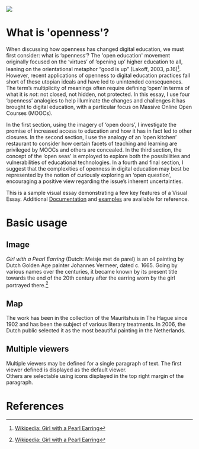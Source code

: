 <a href="https://juncture-digital.org"><img src="https://juncture-digital.org/images/ve-button.png"></a>

<param ve-config 
       title="What has openness done to change digital education?"
       author="Jacqueline Currie"
       banner="https://iiif.juncture-digital.org/banner/?url=https://upload.wikimedia.org/wikipedia/commons/4/47/Bartholomeus_Johannes_van_Hove%2C_Het_Mauritshuis_te_Den_Haag.jpg" 
       layout="vertical">

<!-- Entities discussed throughout the essay are typically defined before the essay text and
     are thus available in all text.  Entity identifiers (QIDs) can be found in either
     Wikipedia or Wikidata (https://www.wikidata.org)> -->
<param ve-entity eid="Q185372"> <!-- Girl with a Pearl Earring painting -->
<param ve-entity eid="Q41264"> <!-- Johannes Vermeer -->
<param ve-entity eid="Q221092"> <!-- Mauritshuis -->
<param ve-entity eid="Q36600"> <!-- The Hague -->

# What is 'openness'?

When discussing how openness has changed digital education, we must first consider: what is ‘openness’? The 'open education' movement originally focused on the ‘virtues’ of ‘opening up’ higher education to all, leaning on the orientational metaphor “good is up” (Lakoff, 2003, p.16)[^1]. However, recent applications of openness to digital education practices fall short of these utopian ideals and have led to unintended consequences. The term’s multiplicity of meanings often require defining ‘open’ in terms of what it is _not_: not closed, not hidden, not protected. In this essay, I use four ‘openness’ analogies to help illuminate the changes and challenges it has brought to digital education, with a particular focus on Massive Online Open Courses (MOOCs). 
                                                                                                                    
In the first section, using the imagery of ‘open doors’, I investigate the promise of increased access to education and how it has in fact led to other closures. In the second section, I use the analogy of an ‘open kitchen’ restaurant to consider how certain facets of teaching and learning are privileged by MOOCs and others are concealed. In the third section, the concept of the ‘open seas’ is employed to explore both the possibilities and vulnerabilities of educational technologies. In a fourth and final section, I suggest that the complexities of openness in digital education may best be represented by the notion of curiously exploring an ‘open question’, encouraging a positive view regarding the issue’s inherent uncertainties.

<param ve-graphic
       title="Screenshot of Tweet by David Wiley, Founder of opencontent.org" 
       url="https://s3hub-16a9288f4971fa631f9d7a562ffdc0b7ad664dd52e0b96944ef1c952b.s3.amazonaws.com/Wiley+Tweet.png">















This is a sample visual essay demonstrating a few key features of a Visual Essay. Additional [Documentation](https://github.com/JSTOR-Labs/juncture/wiki) and [examples](https://jstor-labs.github.io/juncture-examples) are available for reference.
<param ve-image 
       manifest="https://iiif.juncture-digital.org/manifest/6dd738aed85597cac540ad31dd5818e86ef7f2918c7b43a9eb3123d5538e6e4c">

# Basic usage

## Image

_Girl with a Pearl Earring_ (Dutch: Meisje met de parel) is an oil painting by Dutch Golden Age painter Johannes Vermeer, 
dated c. 1665. Going by various names over the centuries, it became known by its present title towards the end of the 
20th century after the earring worn by the girl portrayed there.[^1]


## Map

The work has been in the collection of the Mauritshuis in The Hague since 1902 and has been the subject of various 
literary treatments. In 2006, the Dutch public selected it as the most beautiful painting in the Netherlands.
<param ve-map center="Q36600" zoom="11" prefer-geojson>

## Multiple viewers

Multiple viewers may be defined for a single paragraph of text.  The first viewer defined is displayed as the default viewer.  
Others are selectable using icons displayed in the top right margin of the paragraph.
<param ve-image 
       manifest="https://iiif.juncture-digital.org/manifest/6dd738aed85597cac540ad31dd5818e86ef7f2918c7b43a9eb3123d5538e6e4c">
<param ve-map center="Q36600" zoom="11">

# References

[^1]: [Wikipedia: Girl with a Pearl Earring](https://en.wikipedia.org/wiki/Girl_with_a_Pearl_Earring)
